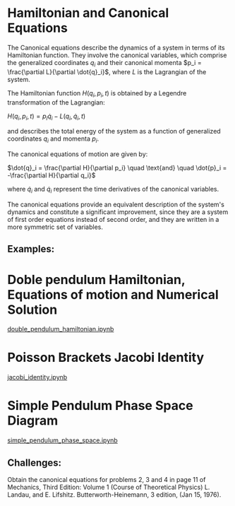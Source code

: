 # Hamiltonian and Canonical Equations

The Canonical equations describe the dynamics of a system in terms of its Hamiltonian function.  They involve the canonical variables, 
which comprise the generalized coordinates $q_i$ and their canonical momenta $p_i = \frac{\partial L}{\partial \dot{q}_i}$, where $L$ is the Lagrangian of the system.

The Hamiltonian function $H(q_i, p_i, t)$ is obtained by a Legendre transformation of the Lagrangian:

$H(q_i, p_i, t) = p_i \dot{q}_i - L(q_i, \dot{q}_i, t)$

and describes the total energy of the system as a function of generalized coordinates $q_i$ and momenta $p_i$.

The canonical equations of motion are given by:

$\dot{q}_i = \frac{\partial H}{\partial p_i} \quad \text{and} \quad \dot{p}_i = -\frac{\partial H}{\partial q_i}$

where $\dot{q}_i$ and $\dot{q}_i$ represent the time derivatives of the canonical variables.

The canonical equations provide an equivalent description of the system's dynamics and constitute a significant improvement, since they are a system of first order equations instead of second order, and they are written in a more symmetric set of variables. 

## Examples:

# Doble pendulum Hamiltonian, Equations of motion and Numerical Solution

[double_pendulum_hamiltonian.ipynb](https://github.com/Vaquera-Araujo/LabAv2023/blob/main/Symbolic%20and%20Numerical%20Projects/Hamiltionian%20Formalism%20and%20Canonical%20Equations/double_pendulum_hamiltonian.ipynb)

# Poisson Brackets Jacobi Identity

[jacobi_identity.ipynb](https://github.com/Vaquera-Araujo/LabAv2023/blob/main/Symbolic%20and%20Numerical%20Projects/Hamiltionian%20Formalism%20and%20Canonical%20Equations/jacobi_identity.ipynb)

# Simple Pendulum Phase Space Diagram

[simple_pendulum_phase_space.ipynb](https://github.com/Vaquera-Araujo/LabAv2023/blob/main/Symbolic%20and%20Numerical%20Projects/Hamiltionian%20Formalism%20and%20Canonical%20Equations/simple_pendulum_phase_space.ipynb)

## Challenges:

Obtain the canonical equations for problems 2, 3 and 4 in page 11 of Mechanics, Third Edition: Volume 1 (Course of Theoretical Physics) L. Landau, and E. Lifshitz. Butterworth-Heinemann, 3 edition, (Jan 15, 1976).
